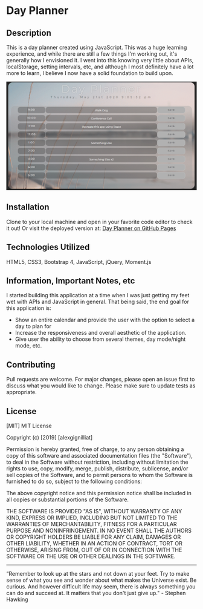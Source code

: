 # Day Planner

## Description

This is a day planner created using JavaScript. This was a huge learning experience, and while there are still a few things I'm working out, it's generally how I envisioned it. I went into this knowing very little about APIs, localStorage, setting intervals, etc, and although I most definitely have a lot more to learn, I believe I now have a solid foundation to build upon.

![image](./PlannerSS.png)

## Installation

Clone to your local machine and open in your favorite code editor to check it out! Or visit the deployed version at: [Day Planner on GitHub Pages](https://alexgignilliat.github.io/Day-Planner/)

## Technologies Utilized

HTML5, CSS3, Bootstrap 4, JavaScript, jQuery, Moment.js

## Information, Important Notes, etc

I started building this application at a time when I was just getting my feet wet with APIs and JavaScript in general. That being said, the end goal for this application is:

- Show an entire calendar and provide the user with the option to select a day to plan for
- Increase the responsiveness and overall aesthetic of the application. 
- Give user the ability to choose from several themes, day mode/night mode, etc.

## Contributing

Pull requests are welcome. For major changes, please open an issue first to discuss what you would like to change.
Please make sure to update tests as appropriate.

## License

[MIT]
MIT License

Copyright (c) [2019] [alexgignilliat]

Permission is hereby granted, free of charge, to any person obtaining a copy
of this software and associated documentation files (the "Software"), to deal
in the Software without restriction, including without limitation the rights
to use, copy, modify, merge, publish, distribute, sublicense, and/or sell
copies of the Software, and to permit persons to whom the Software is
furnished to do so, subject to the following conditions:

The above copyright notice and this permission notice shall be included in all
copies or substantial portions of the Software.

THE SOFTWARE IS PROVIDED "AS IS", WITHOUT WARRANTY OF ANY KIND, EXPRESS OR
IMPLIED, INCLUDING BUT NOT LIMITED TO THE WARRANTIES OF MERCHANTABILITY,
FITNESS FOR A PARTICULAR PURPOSE AND NONINFRINGEMENT. IN NO EVENT SHALL THE
AUTHORS OR COPYRIGHT HOLDERS BE LIABLE FOR ANY CLAIM, DAMAGES OR OTHER
LIABILITY, WHETHER IN AN ACTION OF CONTRACT, TORT OR OTHERWISE, ARISING FROM,
OUT OF OR IN CONNECTION WITH THE SOFTWARE OR THE USE OR OTHER DEALINGS IN THE
SOFTWARE.

- - - - -

“Remember to look up at the stars and not down at your feet. Try to make sense of what you see and wonder about what makes the Universe exist. Be curious. And however difficult life may seem, there is always something you can do and succeed at. It matters that you don't just give up."  - Stephen Hawking